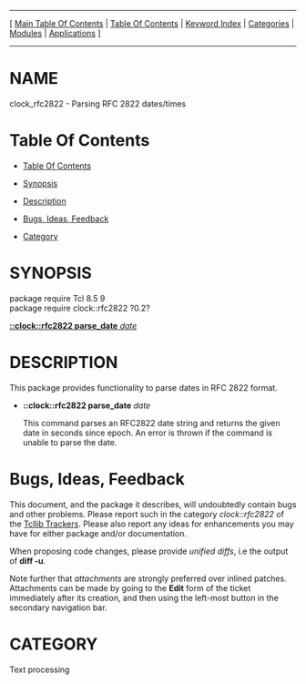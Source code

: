 
[//000000001]: # (clock\_rfc2822 \- Date/Time Utilities)
[//000000002]: # (Generated from file 'rfc2822\.man' by tcllib/doctools with format 'markdown')
[//000000003]: # (clock\_rfc2822\(n\) 0\.2 tcllib "Date/Time Utilities")

<hr> [ <a href="../../../../toc.md">Main Table Of Contents</a> &#124; <a
href="../../../toc.md">Table Of Contents</a> &#124; <a
href="../../../../index.md">Keyword Index</a> &#124; <a
href="../../../../toc0.md">Categories</a> &#124; <a
href="../../../../toc1.md">Modules</a> &#124; <a
href="../../../../toc2.md">Applications</a> ] <hr>

# NAME

clock\_rfc2822 \- Parsing RFC 2822 dates/times

# <a name='toc'></a>Table Of Contents

  - [Table Of Contents](#toc)

  - [Synopsis](#synopsis)

  - [Description](#section1)

  - [Bugs, Ideas, Feedback](#section2)

  - [Category](#category)

# <a name='synopsis'></a>SYNOPSIS

package require Tcl 8\.5 9  
package require clock::rfc2822 ?0\.2?  

[__::clock::rfc2822 parse\_date__ *date*](#1)  

# <a name='description'></a>DESCRIPTION

This package provides functionality to parse dates in RFC 2822 format\.

  - <a name='1'></a>__::clock::rfc2822 parse\_date__ *date*

    This command parses an RFC2822 date string and returns the given date in
    seconds since epoch\. An error is thrown if the command is unable to parse
    the date\.

# <a name='section2'></a>Bugs, Ideas, Feedback

This document, and the package it describes, will undoubtedly contain bugs and
other problems\. Please report such in the category *clock::rfc2822* of the
[Tcllib Trackers](http://core\.tcl\.tk/tcllib/reportlist)\. Please also report
any ideas for enhancements you may have for either package and/or documentation\.

When proposing code changes, please provide *unified diffs*, i\.e the output of
__diff \-u__\.

Note further that *attachments* are strongly preferred over inlined patches\.
Attachments can be made by going to the __Edit__ form of the ticket
immediately after its creation, and then using the left\-most button in the
secondary navigation bar\.

# <a name='category'></a>CATEGORY

Text processing
